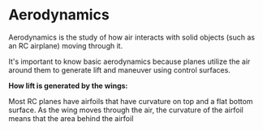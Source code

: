# Aerodynamics

Aerodynamics is the study of how air interacts with solid objects \(such as an RC airplane\) moving through it. 

It's important to know basic aerodynamics because planes utilize the air around them to generate lift and maneuver using control surfaces. 

**How lift is generated by the wings:**

Most RC planes have airfoils that have curvature on top and a flat bottom surface. As the wing moves through the air, the curvature of the airfoil means that the area behind the airfoil 



